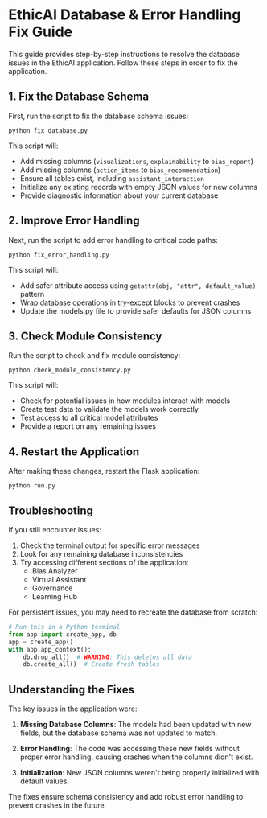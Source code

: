 # EthicAI Database & Error Handling Fix Guide

This guide provides step-by-step instructions to resolve the database issues in the EthicAI application. Follow these steps in order to fix the application.

## 1. Fix the Database Schema

First, run the script to fix the database schema issues:

```
python fix_database.py
```

This script will:
- Add missing columns (`visualizations`, `explainability` to `bias_report`)
- Add missing columns (`action_items` to `bias_recommendation`)
- Ensure all tables exist, including `assistant_interaction`
- Initialize any existing records with empty JSON values for new columns
- Provide diagnostic information about your current database

## 2. Improve Error Handling

Next, run the script to add error handling to critical code paths:

```
python fix_error_handling.py
```

This script will:
- Add safer attribute access using `getattr(obj, "attr", default_value)` pattern
- Wrap database operations in try-except blocks to prevent crashes
- Update the models.py file to provide safer defaults for JSON columns

## 3. Check Module Consistency

Run the script to check and fix module consistency:

```
python check_module_consistency.py
```

This script will:
- Check for potential issues in how modules interact with models
- Create test data to validate the models work correctly
- Test access to all critical model attributes
- Provide a report on any remaining issues

## 4. Restart the Application

After making these changes, restart the Flask application:

```
python run.py
```

## Troubleshooting

If you still encounter issues:

1. Check the terminal output for specific error messages
2. Look for any remaining database inconsistencies
3. Try accessing different sections of the application:
   - Bias Analyzer
   - Virtual Assistant
   - Governance
   - Learning Hub

For persistent issues, you may need to recreate the database from scratch:

```python
# Run this in a Python terminal
from app import create_app, db
app = create_app()
with app.app_context():
    db.drop_all()  # WARNING: This deletes all data
    db.create_all()  # Create fresh tables
```

## Understanding the Fixes

The key issues in the application were:

1. **Missing Database Columns**: The models had been updated with new fields, but the database schema was not updated to match.

2. **Error Handling**: The code was accessing these new fields without proper error handling, causing crashes when the columns didn't exist.

3. **Initialization**: New JSON columns weren't being properly initialized with default values.

The fixes ensure schema consistency and add robust error handling to prevent crashes in the future. 